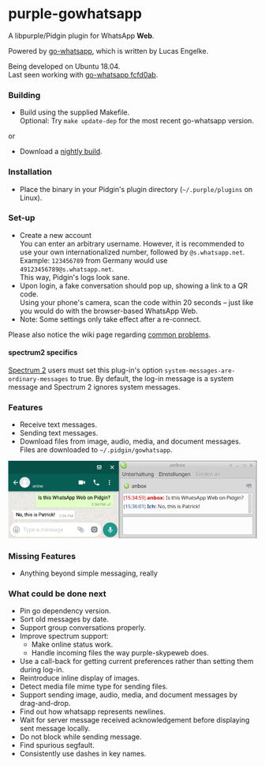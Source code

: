# purple-gowhatsapp

A libpurple/Pidgin plugin for WhatsApp **Web**.

Powered by [go-whatsapp](https://github.com/Rhymen/go-whatsapp), which is written by Lucas Engelke.

Being developed on Ubuntu 18.04.  
Last seen working with [go-whatsapp fcfd0ab](https://github.com/Rhymen/go-whatsapp/commit/fcfd0ab).

### Building

* Build using the supplied Makefile.  
  Optional: Try `make update-dep` for the most recent go-whatsapp version.

or

* Download a [nightly build](https://buildbot.hehoe.de/purple-gowhatsapp/builds/).

### Installation

* Place the binary in your Pidgin's plugin directory (`~/.purple/plugins` on Linux).

### Set-up

* Create a new account  
  You can enter an arbitrary username. 
  However, it is recommended to use your own internationalized number, followed by `@s.whatsapp.net`.  
  Example: `123456789` from Germany would use `49123456789@s.whatsapp.net`.  
  This way, Pidgin's logs look sane.
* Upon login, a fake conversation should pop up, showing a link to a QR code.  
  Using your phone's camera, scan the code within 20 seconds – just like you would do with the browser-based WhatsApp Web.
* Note: Some settings only take effect after a re-connect.

Please also notice the wiki page regarding [common problems](Common-Problems).

#### spectrum2 specifics

[Spectrum 2](https://spectrum.im/) users must set this plug-in's option `system-messages-are-ordinary-messages` to true. By default, the log-in message is a system message and Spectrum 2 ignores system messages.

### Features

* Receive text messages.
* Sending text messages.
* Download files from image, audio, media, and document messages.  
  Files are downloaded to `~/.pidgin/gowhatsapp`.

![Instant Message](/instant_message.png?raw=true "Instant Message Screenshot")  

### Missing Features

* Anything beyond simple messaging, really

### What could be done next

* Pin go dependency version.
* Sort old messages by date.
* Support group conversations properly.
* Improve spectrum support:
  * Make online status work.
  * Handle incoming files the way purple-skypeweb does.
* Use a call-back for getting current preferences rather than setting them during log-in.
* Reintroduce inline display of images.
* Detect media file mime type for sending files.
* Support sending image, audio, media, and document messages by drag-and-drop.
* Find out how whatsapp represents newlines.
* Wait for server message received acknowledgement before displaying sent message locally.
* Do not block while sending message.
* Find spurious segfault.
* Consistently use dashes in key names.
